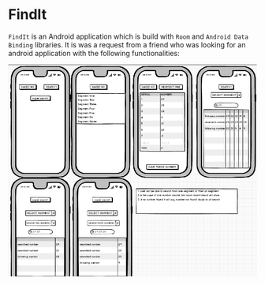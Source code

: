# FindIt
`FindIt` is an Android application which is build with `Room` and `Android Data Binding` libraries. It is was a request from a friend who was looking for an android application with the following functionalities:

![Screenshot of requirements of FindIt](https://github.com/Roaim/FindIt/raw/requirement-screenshot/37271066_1845469965540017_8796878223834087424_n.png)
